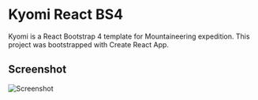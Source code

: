 # Kyomi React BS4 


Kyomi is a React Bootstrap 4 template for Mountaineering expedition. This project was bootstrapped with Create React App.

## Screenshot
![Screenshot](/screenshot.png)
